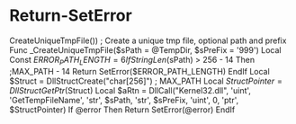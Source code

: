 # Return-SetError
CreateUniqueTmpFile())  ; Create a unique tmp file, optional path and prefix Func _CreateUniqueTmpFile($sPath = @TempDir, $sPreFix = '999')     Local Const $ERROR_PATH_LENGTH = 6      If StringLen($sPath) > 256 - 14 Then ;MAX_PATH - 14         Return SetError($ERROR_PATH_LENGTH)     EndIf      Local $Struct = DllStructCreate("char[256]") ; MAX_PATH     Local $StructPointer = DllStructGetPtr($Struct)      Local $aRtn = DllCall("Kernel32.dll", 'uint', 'GetTempFileName', 'str', $sPath, 'str', $sPreFix, 'uint', 0, 'ptr', $StructPointer)     If @error Then         Return SetError(@error)     EndIf
